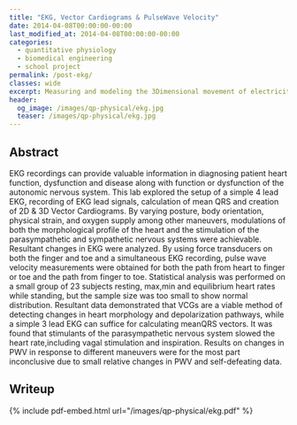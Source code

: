 ```yaml
---
title: "EKG, Vector Cardiograms & PulseWave Velocity"
date: 2014-04-08T00:00:00-00:00
last_modified_at: 2014-04-08T00:00:00-00:00
categories:
  - quantitative physiology
  - biomedical engineering
  - school project
permalink: /post-ekg/
classes: wide
excerpt: Measuring and modeling the 3Dimensional movement of electricity in the human heart.
header:
  og_image: /images/qp-physical/ekg.jpg
  teaser: /images/qp-physical/ekg.jpg
---
```


## Abstract

EKG recordings can provide valuable information in diagnosing patient heart function, dysfunction and disease along with function or dysfunction of the autonomic nervous system. This lab explored the setup of a simple 4 lead EKG, recording of EKG lead signals, calculation of mean QRS and creation of 2D & 3D Vector Cardiograms. By varying posture, body orientation, physical strain, and oxygen supply among other maneuvers, modulations of both the morphological profile of the heart and the stimulation of the parasympathetic and sympathetic nervous systems were achievable. Resultant changes in EKG were analyzed. By using force transducers on both the finger and toe and a simultaneous EKG recording, pulse wave velocity measurements were obtained for both the path from heart to finger or toe and the path from finger to toe. Statistical analysis was performed on a small group of 23 subjects resting, max,min and equilibrium heart rates while standing, but the sample size was too small to show normal distribution. Resultant data demonstrated that VCGs are a viable method of detecting changes in heart morphology and depolarization pathways, while a simple 3 lead EKG can suffice for calculating meanQRS vectors. It was found that stimulants of the parasympathetic nervous system slowed the heart rate,including vagal stimulation and inspiration. Results on changes in PWV in response to different maneuvers were for the most part inconclusive due to small relative changes in PWV and self-defeating data.

## Writeup

{% include pdf-embed.html url="/images/qp-physical/ekg.pdf" %}